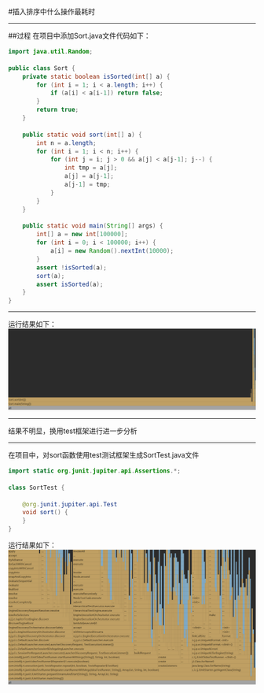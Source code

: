 #插入排序中什么操作最耗时
***
##过程
在项目中添加Sort.java文件代码如下：
```java
import java.util.Random;

public class Sort {
    private static boolean isSorted(int[] a) {
        for (int i = 1; i < a.length; i++) {
            if (a[i] < a[i-1]) return false;
        }
        return true;
    }

    public static void sort(int[] a) {
        int n = a.length;
        for (int i = 1; i < n; i++) {
            for (int j = i; j > 0 && a[j] < a[j-1]; j--) {
                int tmp = a[j];
                a[j] = a[j-1];
                a[j-1] = tmp;
            }
        }
    }

    public static void main(String[] args) {
        int[] a = new int[100000];
        for (int i = 0; i < 100000; i++) {
            a[i] = new Random().nextInt(10000);
        }
        assert !isSorted(a);
        sort(a);
        assert isSorted(a);
    }
}
```
***
运行结果如下：
![alt 第一次测试](flamegraph1.png)
***
结果不明显，换用test框架进行进一步分析
***
在项目中，对sort函数使用test测试框架生成SortTest.java文件
```java
import static org.junit.jupiter.api.Assertions.*;

class SortTest {

    @org.junit.jupiter.api.Test
    void sort() {
    }
}
```
运行结果如下：
![alt 第二次测试](flamegraph2.png)
